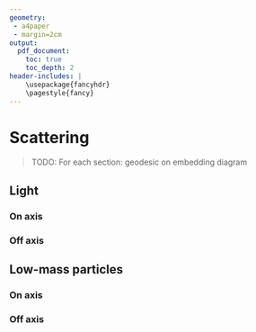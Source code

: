 ```yaml
---
geometry:
 - a4paper
 - margin=2cm
output:
  pdf_document:
    toc: true
    toc_depth: 2
header-includes: |
    \usepackage{fancyhdr}
    \pagestyle{fancy}
---
```


# Scattering

> TODO: For each section: geodesic on embedding diagram

## Light

### On axis


### Off axis


## Low-mass particles

### On axis


### Off axis

